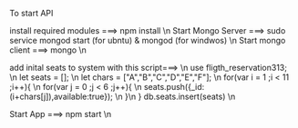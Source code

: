 

To start API

install required modules ===> npm install \n
Start Mongo Server ===> sudo service mongod start (for ubntu) & mongod (for windwos) \n
Start mongo client ===> mongo \n

add inital seats to system with this script===> \n
 use fligth_reservation313; \n
 let  seats = []; \n
 let chars = ["A","B","C","D","E","F"]; \n
for(var i = 1 ;i < 11 ;i++){ \n
    for(var j = 0 ;j < 6 ;j++){ \n
      seats.push({_id:(i+chars[j]),available:true}); \n
    }\n
}
db.seats.insert(seats) \n

Start App ===> npm start \n